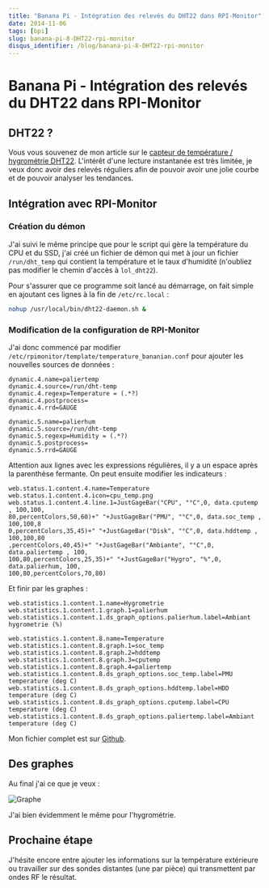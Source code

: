```yaml
---
title: "Banana Pi - Intégration des relevés du DHT22 dans RPI-Monitor"
date: 2014-11-06
tags: [bpi]
slug: banana-pi-8-DHT22-rpi-monitor
disqus_identifier: /blog/banana-pi-8-DHT22-rpi-monitor
---
```

# Banana Pi - Intégration des relevés du DHT22 dans RPI-Monitor

## DHT22 ?

Vous vous souvenez de mon article sur le [capteur de température / hygrométrie DHT22](banana-pi-7-DHT22-temperature-hygrometrie). L'intérêt d'une lecture instantanée est très limitée, je veux donc avoir des relevés réguliers afin de pouvoir avoir une jolie courbe et de pouvoir analyser les tendances.

## Intégration avec RPI-Monitor

### Création du démon

J'ai suivi le même principe que pour le script qui gère la température du CPU et du SSD, j'ai créé un fichier de démon qui met à jour un fichier `/run/dht_temp` qui contient la température et le taux d'humidité (n'oubliez pas modifier le chemin d'accès à `lol_dht22`).

Pour s'assurer que ce programme soit lancé au démarrage, on fait simple en ajoutant ces lignes à la fin de `/etc/rc.local` :

```bash
nohup /usr/local/bin/dht22-daemon.sh &
```

### Modification de la configuration de RPI-Monitor

J'ai donc commencé par modifier `/etc/rpimonitor/template/temperature_bananian.conf` pour ajouter les nouvelles sources de données :

```
dynamic.4.name=paliertemp
dynamic.4.source=/run/dht-temp
dynamic.4.regexp=Temperature = (.*?) 
dynamic.4.postprocess=
dynamic.4.rrd=GAUGE

dynamic.5.name=palierhum
dynamic.5.source=/run/dht-temp
dynamic.5.regexp=Humidity = (.*?) 
dynamic.5.postprocess=
dynamic.5.rrd=GAUGE
```

Attention aux lignes avec les expressions régulières, il y a un espace après la parenthèse fermante. On peut ensuite modifier les indicateurs :

```
web.status.1.content.4.name=Temperature
web.status.1.content.4.icon=cpu_temp.png
web.status.1.content.4.line.1=JustGageBar("CPU", "°C",0, data.cputemp , 100,100,
80,percentColors,50,60)+" "+JustGageBar("PMU", "°C",0, data.soc_temp , 100,100,8
0,percentColors,35,45)+" "+JustGageBar("Disk", "°C",0, data.hddtemp , 100,100,80
,percentColors,40,45)+" "+JustGageBar("Ambiante", "°C",0, data.paliertemp , 100,
100,80,percentColors,25,35)+" "+JustGageBar("Hygro", "%",0, data.palierhum, 100,
100,80,percentColors,70,80)
```

Et finir par les graphes :

```
web.statistics.1.content.1.name=Hygrometrie
web.statistics.1.content.1.graph.1=palierhum
web.statistics.1.content.1.ds_graph_options.palierhum.label=Ambiant hygrometrie (%)

web.statistics.1.content.8.name=Temperature
web.statistics.1.content.8.graph.1=soc_temp
web.statistics.1.content.8.graph.2=hddtemp
web.statistics.1.content.8.graph.3=cputemp
web.statistics.1.content.8.graph.4=paliertemp
web.statistics.1.content.8.ds_graph_options.soc_temp.label=PMU temperature (deg C)
web.statistics.1.content.8.ds_graph_options.hddtemp.label=HDD temperature (deg C)
web.statistics.1.content.8.ds_graph_options.cputemp.label=CPU temperature (deg C)
web.statistics.1.content.8.ds_graph_options.paliertemp.label=Ambiant temperature (deg C)
```

Mon fichier complet est sur [Github](https://github.com/seblucas/lol_dht22/blob/master/rpimonitor/temperature_bananian.conf).

## Des graphes

Au final j'ai ce que je veux :

![Graphe](/blog/AmbiantTemperature.png)

J'ai bien évidemment le même pour l'hygrométrie.

## Prochaine étape

J'hésite encore entre ajouter les informations sur la température extérieure ou travailler sur des sondes distantes (une par pièce) qui transmettent par ondes RF le résultat.